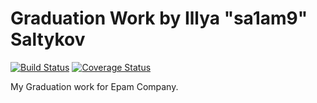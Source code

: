 # Graduation Work by Illya "sa1am9" Saltykov
[![Build Status](https://travis-ci.org/sa1am9/Graduation_Work.svg?branch=master)](https://travis-ci.org/taniarascia/chip8)
[![Coverage Status](https://coveralls.io/repos/github/sa1am9/Graduation_Work/badge.svg?branch=master)](https://coveralls.io/github/taniarascia/chip8?branch=master)

My Graduation work for Epam Company.